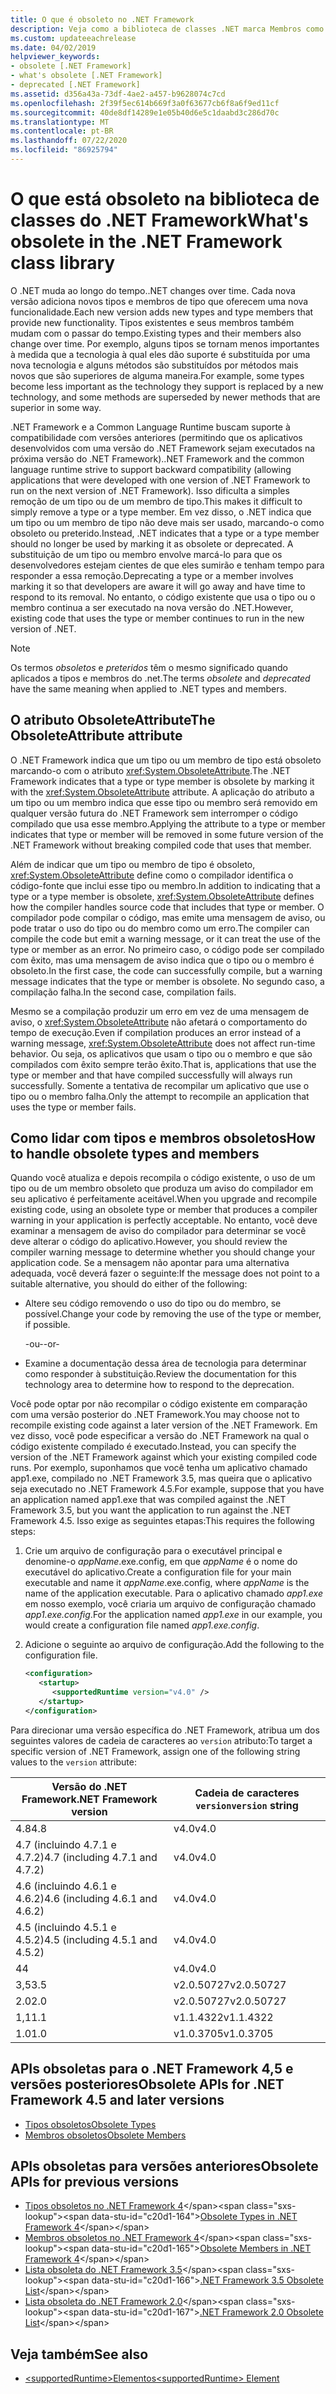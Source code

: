 ```yaml
---
title: O que é obsoleto no .NET Framework
description: Veja como a biblioteca de classes .NET marca Membros como obsoletos. Entenda o atributo ObsoleteAttribute, como lidar com tipos e membros obsoletos e muito mais.
ms.custom: updateeachrelease
ms.date: 04/02/2019
helpviewer_keywords:
- obsolete [.NET Framework]
- what's obsolete [.NET Framework]
- deprecated [.NET Framework]
ms.assetid: d356a43a-73df-4ae2-a457-b9628074c7cd
ms.openlocfilehash: 2f39f5ec614b669f3a0f63677cb6f8a6f9ed11cf
ms.sourcegitcommit: 40de8df14289e1e05b40d6e5c1daabd3c286d70c
ms.translationtype: MT
ms.contentlocale: pt-BR
ms.lasthandoff: 07/22/2020
ms.locfileid: "86925794"
---
```

# <a name="whats-obsolete-in-the-net-framework-class-library"></a><span data-ttu-id="c20d1-104">O que está obsoleto na biblioteca de classes do .NET Framework</span><span class="sxs-lookup"><span data-stu-id="c20d1-104">What's obsolete in the .NET Framework class library</span></span>

<span data-ttu-id="c20d1-105">O .NET muda ao longo do tempo.</span><span class="sxs-lookup"><span data-stu-id="c20d1-105">.NET changes over time.</span></span> <span data-ttu-id="c20d1-106">Cada nova versão adiciona novos tipos e membros de tipo que oferecem uma nova funcionalidade.</span><span class="sxs-lookup"><span data-stu-id="c20d1-106">Each new version adds new types and type members that provide new functionality.</span></span> <span data-ttu-id="c20d1-107">Tipos existentes e seus membros também mudam com o passar do tempo.</span><span class="sxs-lookup"><span data-stu-id="c20d1-107">Existing types and their members also change over time.</span></span> <span data-ttu-id="c20d1-108">Por exemplo, alguns tipos se tornam menos importantes à medida que a tecnologia à qual eles dão suporte é substituída por uma nova tecnologia e alguns métodos são substituídos por métodos mais novos que são superiores de alguma maneira.</span><span class="sxs-lookup"><span data-stu-id="c20d1-108">For example, some types become less important as the technology they support is replaced by a new technology, and some methods are superseded by newer methods that are superior in some way.</span></span>

<span data-ttu-id="c20d1-109">.NET Framework e a Common Language Runtime buscam suporte à compatibilidade com versões anteriores (permitindo que os aplicativos desenvolvidos com uma versão do .NET Framework sejam executados na próxima versão do .NET Framework).</span><span class="sxs-lookup"><span data-stu-id="c20d1-109">.NET Framework and the common language runtime strive to support backward compatibility (allowing applications that were developed with one version of .NET Framework to run on the next version of .NET Framework).</span></span> <span data-ttu-id="c20d1-110">Isso dificulta a simples remoção de um tipo ou de um membro de tipo.</span><span class="sxs-lookup"><span data-stu-id="c20d1-110">This makes it difficult to simply remove a type or a type member.</span></span> <span data-ttu-id="c20d1-111">Em vez disso, o .NET indica que um tipo ou um membro de tipo não deve mais ser usado, marcando-o como obsoleto ou preterido.</span><span class="sxs-lookup"><span data-stu-id="c20d1-111">Instead, .NET indicates that a type or a type member should no longer be used by marking it as obsolete or deprecated.</span></span> <span data-ttu-id="c20d1-112">A substituição de um tipo ou membro envolve marcá-lo para que os desenvolvedores estejam cientes de que eles sumirão e tenham tempo para responder a essa remoção.</span><span class="sxs-lookup"><span data-stu-id="c20d1-112">Deprecating a type or a member involves marking it so that developers are aware it will go away and have time to respond to its removal.</span></span> <span data-ttu-id="c20d1-113">No entanto, o código existente que usa o tipo ou o membro continua a ser executado na nova versão do .NET.</span><span class="sxs-lookup"><span data-stu-id="c20d1-113">However, existing code that uses the type or member continues to run in the new version of .NET.</span></span>

> [!NOTE]
> <span data-ttu-id="c20d1-114">Os termos *obsoletos* e *preteridos* têm o mesmo significado quando aplicados a tipos e membros do .net.</span><span class="sxs-lookup"><span data-stu-id="c20d1-114">The terms *obsolete* and *deprecated* have the same meaning when applied to .NET types and members.</span></span>

## <a name="the-obsoleteattribute-attribute"></a><span data-ttu-id="c20d1-115">O atributo ObsoleteAttribute</span><span class="sxs-lookup"><span data-stu-id="c20d1-115">The ObsoleteAttribute attribute</span></span>

<span data-ttu-id="c20d1-116">O .NET Framework indica que um tipo ou um membro de tipo está obsoleto marcando-o com o atributo <xref:System.ObsoleteAttribute>.</span><span class="sxs-lookup"><span data-stu-id="c20d1-116">The .NET Framework indicates that a type or type member is obsolete by marking it with the <xref:System.ObsoleteAttribute> attribute.</span></span> <span data-ttu-id="c20d1-117">A aplicação do atributo a um tipo ou um membro indica que esse tipo ou membro será removido em qualquer versão futura do .NET Framework sem interromper o código compilado que usa esse membro.</span><span class="sxs-lookup"><span data-stu-id="c20d1-117">Applying the attribute to a type or member indicates that type or member will be removed in some future version of the .NET Framework without breaking compiled code that uses that member.</span></span>

<span data-ttu-id="c20d1-118">Além de indicar que um tipo ou membro de tipo é obsoleto, <xref:System.ObsoleteAttribute> define como o compilador identifica o código-fonte que inclui esse tipo ou membro.</span><span class="sxs-lookup"><span data-stu-id="c20d1-118">In addition to indicating that a type or a type member is obsolete, <xref:System.ObsoleteAttribute> defines how the compiler handles source code that includes that type or member.</span></span> <span data-ttu-id="c20d1-119">O compilador pode compilar o código, mas emite uma mensagem de aviso, ou pode tratar o uso do tipo ou do membro como um erro.</span><span class="sxs-lookup"><span data-stu-id="c20d1-119">The compiler can compile the code but emit a warning message, or it can treat the use of the type or member as an error.</span></span> <span data-ttu-id="c20d1-120">No primeiro caso, o código pode ser compilado com êxito, mas uma mensagem de aviso indica que o tipo ou o membro é obsoleto.</span><span class="sxs-lookup"><span data-stu-id="c20d1-120">In the first case, the code can successfully compile, but a warning message indicates that the type or member is obsolete.</span></span> <span data-ttu-id="c20d1-121">No segundo caso, a compilação falha.</span><span class="sxs-lookup"><span data-stu-id="c20d1-121">In the second case, compilation fails.</span></span>

<span data-ttu-id="c20d1-122">Mesmo se a compilação produzir um erro em vez de uma mensagem de aviso, o <xref:System.ObsoleteAttribute> não afetará o comportamento do tempo de execução.</span><span class="sxs-lookup"><span data-stu-id="c20d1-122">Even if compilation produces an error instead of a warning message, <xref:System.ObsoleteAttribute> does not affect run-time behavior.</span></span> <span data-ttu-id="c20d1-123">Ou seja, os aplicativos que usam o tipo ou o membro e que são compilados com êxito sempre terão êxito.</span><span class="sxs-lookup"><span data-stu-id="c20d1-123">That is, applications that use the type or member and that have compiled successfully will always run successfully.</span></span> <span data-ttu-id="c20d1-124">Somente a tentativa de recompilar um aplicativo que use o tipo ou o membro falha.</span><span class="sxs-lookup"><span data-stu-id="c20d1-124">Only the attempt to recompile an application that uses the type or member fails.</span></span>

## <a name="how-to-handle-obsolete-types-and-members"></a><span data-ttu-id="c20d1-125">Como lidar com tipos e membros obsoletos</span><span class="sxs-lookup"><span data-stu-id="c20d1-125">How to handle obsolete types and members</span></span>

<span data-ttu-id="c20d1-126">Quando você atualiza e depois recompila o código existente, o uso de um tipo ou de um membro obsoleto que produza um aviso do compilador em seu aplicativo é perfeitamente aceitável.</span><span class="sxs-lookup"><span data-stu-id="c20d1-126">When you upgrade and recompile existing code, using an obsolete type or member that produces a compiler warning in your application is perfectly acceptable.</span></span> <span data-ttu-id="c20d1-127">No entanto, você deve examinar a mensagem de aviso do compilador para determinar se você deve alterar o código do aplicativo.</span><span class="sxs-lookup"><span data-stu-id="c20d1-127">However, you should review the compiler warning message to determine whether you should change your application code.</span></span> <span data-ttu-id="c20d1-128">Se a mensagem não apontar para uma alternativa adequada, você deverá fazer o seguinte:</span><span class="sxs-lookup"><span data-stu-id="c20d1-128">If the message does not point to a suitable alternative, you should do either of the following:</span></span>

- <span data-ttu-id="c20d1-129">Altere seu código removendo o uso do tipo ou do membro, se possível.</span><span class="sxs-lookup"><span data-stu-id="c20d1-129">Change your code by removing the use of the type or member, if possible.</span></span>

     <span data-ttu-id="c20d1-130">-ou-</span><span class="sxs-lookup"><span data-stu-id="c20d1-130">-or-</span></span>

- <span data-ttu-id="c20d1-131">Examine a documentação dessa área de tecnologia para determinar como responder à substituição.</span><span class="sxs-lookup"><span data-stu-id="c20d1-131">Review the documentation for this technology area to determine how to respond to the deprecation.</span></span>

<span data-ttu-id="c20d1-132">Você pode optar por não recompilar o código existente em comparação com uma versão posterior do .NET Framework.</span><span class="sxs-lookup"><span data-stu-id="c20d1-132">You may choose not to recompile existing code against a later version of the .NET Framework.</span></span> <span data-ttu-id="c20d1-133">Em vez disso, você pode especificar a versão do .NET Framework na qual o código existente compilado é executado.</span><span class="sxs-lookup"><span data-stu-id="c20d1-133">Instead, you can specify the version of the .NET Framework against which your existing compiled code runs.</span></span> <span data-ttu-id="c20d1-134">Por exemplo, suponhamos que você tenha um aplicativo chamado app1.exe, compilado no .NET Framework 3.5, mas queira que o aplicativo seja executado no .NET Framework 4.5.</span><span class="sxs-lookup"><span data-stu-id="c20d1-134">For example, suppose that you have an application named app1.exe that was compiled against the .NET Framework 3.5, but you want the application to run against the .NET Framework 4.5.</span></span> <span data-ttu-id="c20d1-135">Isso exige as seguintes etapas:</span><span class="sxs-lookup"><span data-stu-id="c20d1-135">This requires the following steps:</span></span>

1. <span data-ttu-id="c20d1-136">Crie um arquivo de configuração para o executável principal e denomine-o *appName*.exe.config, em que *appName* é o nome do executável do aplicativo.</span><span class="sxs-lookup"><span data-stu-id="c20d1-136">Create a configuration file for your main executable and name it *appName*.exe.config, where *appName* is the name of the application executable.</span></span> <span data-ttu-id="c20d1-137">Para o aplicativo chamado *app1.exe* em nosso exemplo, você criaria um arquivo de configuração chamado *app1.exe.config*.</span><span class="sxs-lookup"><span data-stu-id="c20d1-137">For the application named *app1.exe* in our example, you would create a configuration file named *app1.exe.config*.</span></span>

2. <span data-ttu-id="c20d1-138">Adicione o seguinte ao arquivo de configuração.</span><span class="sxs-lookup"><span data-stu-id="c20d1-138">Add the following to the configuration file.</span></span>

    ```xml
    <configuration>
       <startup>
          <supportedRuntime version="v4.0" />
       </startup>
    </configuration>
    ```

<span data-ttu-id="c20d1-139">Para direcionar uma versão específica do .NET Framework, atribua um dos seguintes valores de cadeia de caracteres ao `version` atributo:</span><span class="sxs-lookup"><span data-stu-id="c20d1-139">To target a specific version of .NET Framework, assign one of the following string values to the `version` attribute:</span></span>

|<span data-ttu-id="c20d1-140">Versão do .NET Framework</span><span class="sxs-lookup"><span data-stu-id="c20d1-140">.NET Framework version</span></span>|<span data-ttu-id="c20d1-141">Cadeia de caracteres `version`</span><span class="sxs-lookup"><span data-stu-id="c20d1-141">`version` string</span></span>|
|-|-|
|<span data-ttu-id="c20d1-142">4.8</span><span class="sxs-lookup"><span data-stu-id="c20d1-142">4.8</span></span>|<span data-ttu-id="c20d1-143">v4.0</span><span class="sxs-lookup"><span data-stu-id="c20d1-143">v4.0</span></span>|
|<span data-ttu-id="c20d1-144">4.7 (incluindo 4.7.1 e 4.7.2)</span><span class="sxs-lookup"><span data-stu-id="c20d1-144">4.7 (including 4.7.1 and 4.7.2)</span></span>|<span data-ttu-id="c20d1-145">v4.0</span><span class="sxs-lookup"><span data-stu-id="c20d1-145">v4.0</span></span>|
|<span data-ttu-id="c20d1-146">4.6 (incluindo 4.6.1 e 4.6.2)</span><span class="sxs-lookup"><span data-stu-id="c20d1-146">4.6 (including 4.6.1 and 4.6.2)</span></span>|<span data-ttu-id="c20d1-147">v4.0</span><span class="sxs-lookup"><span data-stu-id="c20d1-147">v4.0</span></span>|
|<span data-ttu-id="c20d1-148">4.5 (incluindo 4.5.1 e 4.5.2)</span><span class="sxs-lookup"><span data-stu-id="c20d1-148">4.5 (including 4.5.1 and 4.5.2)</span></span>|<span data-ttu-id="c20d1-149">v4.0</span><span class="sxs-lookup"><span data-stu-id="c20d1-149">v4.0</span></span>|
|<span data-ttu-id="c20d1-150">4</span><span class="sxs-lookup"><span data-stu-id="c20d1-150">4</span></span>|<span data-ttu-id="c20d1-151">v4.0</span><span class="sxs-lookup"><span data-stu-id="c20d1-151">v4.0</span></span>|
|<span data-ttu-id="c20d1-152">3,5</span><span class="sxs-lookup"><span data-stu-id="c20d1-152">3.5</span></span>|<span data-ttu-id="c20d1-153">v2.0.50727</span><span class="sxs-lookup"><span data-stu-id="c20d1-153">v2.0.50727</span></span>|
|<span data-ttu-id="c20d1-154">2.0</span><span class="sxs-lookup"><span data-stu-id="c20d1-154">2.0</span></span>|<span data-ttu-id="c20d1-155">v2.0.50727</span><span class="sxs-lookup"><span data-stu-id="c20d1-155">v2.0.50727</span></span>|
|<span data-ttu-id="c20d1-156">1,1</span><span class="sxs-lookup"><span data-stu-id="c20d1-156">1.1</span></span>|<span data-ttu-id="c20d1-157">v1.1.4322</span><span class="sxs-lookup"><span data-stu-id="c20d1-157">v1.1.4322</span></span>|
|<span data-ttu-id="c20d1-158">1.0</span><span class="sxs-lookup"><span data-stu-id="c20d1-158">1.0</span></span>|<span data-ttu-id="c20d1-159">v1.0.3705</span><span class="sxs-lookup"><span data-stu-id="c20d1-159">v1.0.3705</span></span>|

## <a name="obsolete-apis-for-net-framework-45-and-later-versions"></a><span data-ttu-id="c20d1-160">APIs obsoletas para o .NET Framework 4,5 e versões posteriores</span><span class="sxs-lookup"><span data-stu-id="c20d1-160">Obsolete APIs for .NET Framework 4.5 and later versions</span></span>

- [<span data-ttu-id="c20d1-161">Tipos obsoletos</span><span class="sxs-lookup"><span data-stu-id="c20d1-161">Obsolete Types</span></span>](obsolete-types.md)
- [<span data-ttu-id="c20d1-162">Membros obsoletos</span><span class="sxs-lookup"><span data-stu-id="c20d1-162">Obsolete Members</span></span>](obsolete-members.md)

## <a name="obsolete-apis-for-previous-versions"></a><span data-ttu-id="c20d1-163">APIs obsoletas para versões anteriores</span><span class="sxs-lookup"><span data-stu-id="c20d1-163">Obsolete APIs for previous versions</span></span>

- <span data-ttu-id="c20d1-164">[Tipos obsoletos no .NET Framework 4](https://docs.microsoft.com/previous-versions/dotnet/netframework-4.0/ee461503(v=vs.100))</span><span class="sxs-lookup"><span data-stu-id="c20d1-164">[Obsolete Types in .NET Framework 4](https://docs.microsoft.com/previous-versions/dotnet/netframework-4.0/ee461503(v=vs.100))</span></span>
- <span data-ttu-id="c20d1-165">[Membros obsoletos no .NET Framework 4](https://docs.microsoft.com/previous-versions/dotnet/netframework-4.0/ee471421(v=vs.100))</span><span class="sxs-lookup"><span data-stu-id="c20d1-165">[Obsolete Members in .NET Framework 4](https://docs.microsoft.com/previous-versions/dotnet/netframework-4.0/ee471421(v=vs.100))</span></span>
- <span data-ttu-id="c20d1-166">[Lista obsoleta do .NET Framework 3.5](https://docs.microsoft.com/previous-versions/cc835481(v=msdn.10))</span><span class="sxs-lookup"><span data-stu-id="c20d1-166">[.NET Framework 3.5 Obsolete List](https://docs.microsoft.com/previous-versions/cc835481(v=msdn.10))</span></span>
- <span data-ttu-id="c20d1-167">[Lista obsoleta do .NET Framework 2.0](https://docs.microsoft.com/previous-versions/aa497286(v=msdn.10))</span><span class="sxs-lookup"><span data-stu-id="c20d1-167">[.NET Framework 2.0 Obsolete List](https://docs.microsoft.com/previous-versions/aa497286(v=msdn.10))</span></span>

## <a name="see-also"></a><span data-ttu-id="c20d1-168">Veja também</span><span class="sxs-lookup"><span data-stu-id="c20d1-168">See also</span></span>

- [<span data-ttu-id="c20d1-169">\<supportedRuntime>Elementos</span><span class="sxs-lookup"><span data-stu-id="c20d1-169">\<supportedRuntime> Element</span></span>](../configure-apps/file-schema/startup/supportedruntime-element.md)

